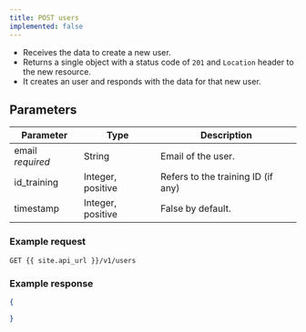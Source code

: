 ```yaml
---
title: POST users
implemented: false
---
```


- Receives the data to create a new user.  
- Returns a single object with a status code of `201` and `Location` header to the new resource.
- It creates an user and responds with the data for that new user.

## Parameters

Parameter     | Type          | Description
---- | ---- | ---- 
email _required_  | String        | Email of the user.
id_training     | Integer, positive   | Refers to the training ID (if any)
timestamp       | Integer, positive   | False by default.


### Example request

```
GET {{ site.api_url }}/v1/users
```

### Example response

```json
{

}
```
